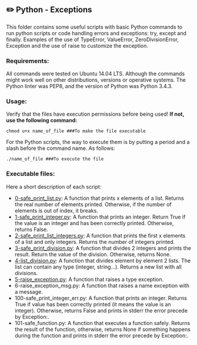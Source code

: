 ## :pencil2: Python - Exceptions
This folder contains some useful scripts with basic Python commands to run python scripts or code handling errors and exceptions: try, except and finally. Examples of the use of TypeError, ValueError, ZeroDivisionError, Exception and the use of raise to customize the exception.

### Requirements:
All commands were tested on Ubuntu 14.04 LTS. Although the commands might work well on other distributions, versions or operative systems. The Python linter was PEP8, and the version of Python was Python 3.4.3. 

### Usage:
Verify that the files have execution permissions before being used! **If not, use the following command:**

    chmod u+x name_of_file ###To make the file executable

For the Python scripts, the way to execute them is by putting a period and a slash before the command name. As follows:

    ./name_of_file ###To execute the file

### Executable files:

Here a short description of each script:
+ [0-safe_print_list.py](https://github.com/dmhenaopa/holbertonschool-higher_level_programming/blob/master/0x05-python-exceptions/0-safe_print_list.py): A  function that prints x elements of a list. Returns the real number of elements printed. Otherwise, if the number of elements is out of index, it breaks.
+ [1-safe_print_integer.py](https://github.com/dmhenaopa/holbertonschool-higher_level_programming/blob/master/0x05-python-exceptions/1-safe_print_integer.py): A function that prints an integer. Return True if the value is an integer and has been correctly printed. Otherwise, returns False.
+ [2-safe_print_list_integers.py](https://github.com/dmhenaopa/holbertonschool-higher_level_programming/blob/master/0x05-python-exceptions/2-safe_print_list_integers.py): A function that prints the first x elements of a list and only integers. Returns the number of integers printed.
+ [3-safe_print_division.py](https://github.com/dmhenaopa/holbertonschool-higher_level_programming/blob/master/0x05-python-exceptions/3-safe_print_division.py): A function that divides 2 integers and prints the result. Return the value of the division. Otherwise, returns None.
+ [4-list_division.py](https://github.com/dmhenaopa/holbertonschool-higher_level_programming/blob/master/0x05-python-exceptions/4-list_division.py): A function that divides element by element 2 lists. The list can contain any type (integer, string...). Returns a new list with all divisions.
+ [5-raise_exception.py](https://github.com/dmhenaopa/holbertonschool-higher_level_programming/blob/master/0x05-python-exceptions/5-raise_exception.py): A function that raises a type exception.
+ 6-raise_exception_msg.py: A function that raises a name exception with a message.
+ 100-safe_print_integer_err.py: A function that prints an integer. Returns True if value has been correctly printed (it means the value is an integer). Otherwise, returns False and prints in stderr the error precede by Exception:.
+ 101-safe_function.py: A function that executes a function safely. Returns the result of the function, otherwise, returns None if something happens during the function and prints in stderr the error precede by Exception:.
<!--stackedit_data:
eyJoaXN0b3J5IjpbLTE1MTE1MDc0NzZdfQ==
-->
